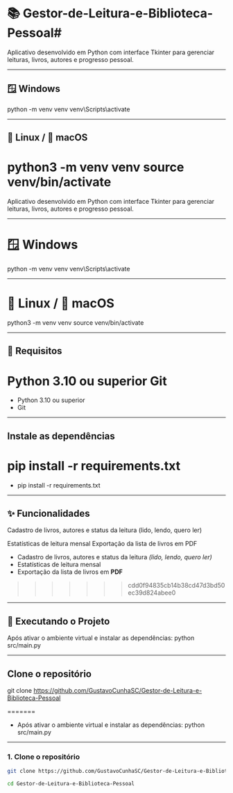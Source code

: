 # 📚 Gestor-de-Leitura-e-Biblioteca-Pessoal#


Aplicativo desenvolvido em Python com interface Tkinter para gerenciar leituras, livros, autores e progresso pessoal.

---

## 🪟 Windows

python -m venv venv venv\Scripts\activate

---

## 🐧 Linux / 🍏 macOS
python3 -m venv venv source venv/bin/activate
=======
Aplicativo desenvolvido em Python com interface Tkinter para gerenciar leituras, livros, autores e progresso pessoal. 

---

# 🪟 Windows #
python -m venv venv
venv\Scripts\activate

---

# 🐧 Linux / 🍏 macOS #
python3 -m venv venv
source venv/bin/activate


---

## 🔧 Requisitos

Python 3.10 ou superior
Git
=======

- Python 3.10 ou superior
- Git

---

## Instale as dependências

pip install -r requirements.txt
=======
- pip install -r requirements.txt


---

## ✨ Funcionalidades

Cadastro de livros, autores e status da leitura (lido, lendo, quero ler)

Estatísticas de leitura mensal
Exportação da lista de livros em PDF


- Cadastro de livros, autores e status da leitura *(lido, lendo, quero ler)*
- Estatísticas de leitura mensal
- Exportação da lista de livros em **PDF**
>>>>>>> cdd0f94835cb14b38cd47d3bd50ec39d824abee0

---

## 🧪 Executando o Projeto

Após ativar o ambiente virtual e instalar as dependências: python src/main.py

---

## Clone o repositório
git clone https://github.com/GustavoCunhaSC/Gestor-de-Leitura-e-Biblioteca-Pessoal

=======
- Após ativar o ambiente virtual e instalar as dependências:
python src/main.py

---

### 1. Clone o repositório

```bash
git clone https://github.com/GustavoCunhaSC/Gestor-de-Leitura-e-Biblioteca-Pessoal

cd Gestor-de-Leitura-e-Biblioteca-Pessoal
